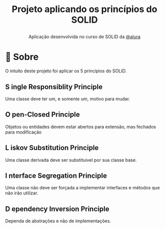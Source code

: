 <h1><p align="center">Projeto aplicando os princípios do SOLID</p></h1>
 <p align="center">Aplicação desenvolvida no curso de SOLID da <a href="https://www.alura.com.br//">@alura</a> </p>

# 🎯 Sobre
   O intuito deste projeto foi aplicar os 5 princípios do SOLID.
   
## S ingle Responsiblity Principle
 Uma classe deve ter um, e somente um, motivo para mudar.
## O pen-Closed Principle 
 Objetos ou entidades devem estar abertos para extensão, mas fechados para modificação
## L iskov Substitution Principle
 Uma classe derivada deve ser substituível por sua classe base.
## I nterface Segregation Principle
 Uma classe não deve ser forçada a implementar interfaces e métodos que não irão utilizar.
## D ependency Inversion Principle
 Dependa de abstrações e não de implementações.

